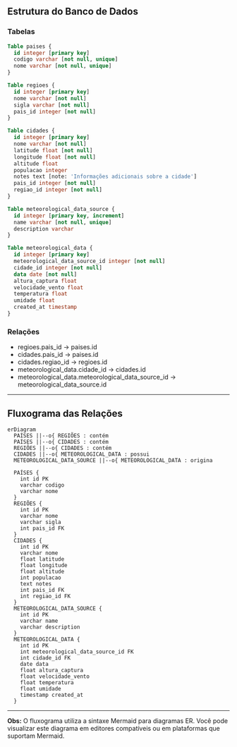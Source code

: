 ## Estrutura do Banco de Dados

### Tabelas

```sql
Table paises {
  id integer [primary key]
  codigo varchar [not null, unique]
  nome varchar [not null, unique]
}

Table regioes {
  id integer [primary key]
  nome varchar [not null]
  sigla varchar [not null]
  pais_id integer [not null]
}

Table cidades {
  id integer [primary key]
  nome varchar [not null]
  latitude float [not null]
  longitude float [not null]
  altitude float
  populacao integer
  notes text [note: 'Informações adicionais sobre a cidade']
  pais_id integer [not null]
  regiao_id integer [not null]
}

Table meteorological_data_source {
  id integer [primary key, increment]
  name varchar [not null, unique]
  description varchar
}

Table meteorological_data {
  id integer [primary key]
  meteorological_data_source_id integer [not null]
  cidade_id integer [not null]
  data date [not null]
  altura_captura float 
  velocidade_vento float
  temperatura float
  umidade float
  created_at timestamp
}
```

### Relações

- regioes.pais_id → paises.id
- cidades.pais_id → paises.id
- cidades.regiao_id → regioes.id
- meteorological_data.cidade_id → cidades.id
- meteorological_data.meteorological_data_source_id → meteorological_data_source.id

---

## Fluxograma das Relações

```mermaid
erDiagram
  PAÍSES ||--o{ REGIÕES : contém
  PAÍSES ||--o{ CIDADES : contém
  REGIÕES ||--o{ CIDADES : contém
  CIDADES ||--o{ METEOROLOGICAL_DATA : possui
  METEOROLOGICAL_DATA_SOURCE ||--o{ METEOROLOGICAL_DATA : origina

  PAÍSES {
    int id PK
    varchar codigo
    varchar nome
  }
  REGIÕES {
    int id PK
    varchar nome
    varchar sigla
    int pais_id FK
  }
  CIDADES {
    int id PK
    varchar nome
    float latitude
    float longitude
    float altitude
    int populacao
    text notes
    int pais_id FK
    int regiao_id FK
  }
  METEOROLOGICAL_DATA_SOURCE {
    int id PK
    varchar name
    varchar description
  }
  METEOROLOGICAL_DATA {
    int id PK
    int meteorological_data_source_id FK
    int cidade_id FK
    date data
    float altura_captura
    float velocidade_vento
    float temperatura
    float umidade
    timestamp created_at
  }
```

---
**Obs:** O fluxograma utiliza a sintaxe Mermaid para diagramas ER. Você pode visualizar este diagrama em editores compatíveis ou em plataformas que suportam Mermaid.